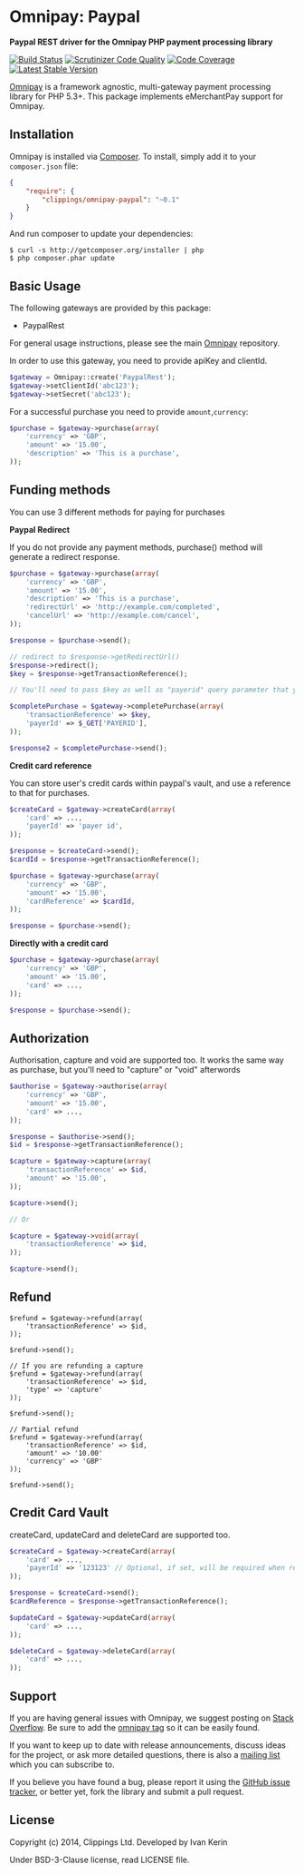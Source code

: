 Omnipay: Paypal
============

**Paypal REST driver for the Omnipay PHP payment processing library**

[![Build Status](https://travis-ci.org/clippings/omnipay-paypal.png?branch=master)](https://travis-ci.org/clippings/omnipay-paypal)
[![Scrutinizer Code Quality](https://scrutinizer-ci.com/g/clippings/omnipay-paypal/badges/quality-score.png)](https://scrutinizer-ci.com/g/clippings/omnipay-paypal/)
[![Code Coverage](https://scrutinizer-ci.com/g/clippings/omnipay-paypal/badges/coverage.png)](https://scrutinizer-ci.com/g/clippings/omnipay-paypal/)
[![Latest Stable Version](https://poser.pugx.org/clippings/omnipay-paypal/v/stable.png)](https://packagist.org/packages/clippings/omnipay-paypal)

[Omnipay](https://github.com/omnipay/omnipay) is a framework agnostic, multi-gateway payment
processing library for PHP 5.3+. This package implements eMerchantPay support for Omnipay.

## Installation

Omnipay is installed via [Composer](http://getcomposer.org/). To install, simply add it
to your `composer.json` file:

```json
{
    "require": {
        "clippings/omnipay-paypal": "~0.1"
    }
}
```

And run composer to update your dependencies:

    $ curl -s http://getcomposer.org/installer | php
    $ php composer.phar update

## Basic Usage

The following gateways are provided by this package:

* PaypalRest

For general usage instructions, please see the main [Omnipay](https://github.com/omnipay/omnipay)
repository.

In order to use this gateway, you need to provide apiKey and clientId.

```php
$gateway = Omnipay::create('PaypalRest');
$gateway->setClientId('abc123');
$gateway->setSecret('abc123');
```

For a successful purchase you need to provide  ``amount``,``currency``:

```php
$purchase = $gateway->purchase(array(
    'currency' => 'GBP',
    'amount' => '15.00',
    'description' => 'This is a purchase',
));
```

Funding methods
---------------

You can use 3 different methods for paying for purchases

__Paypal Redirect__

If you do not provide any payment methods, purchase() method will generate a redirect response.

```php
$purchase = $gateway->purchase(array(
    'currency' => 'GBP',
    'amount' => '15.00',
    'description' => 'This is a purchase',
    'redirectUrl' => 'http://example.com/completed',
    'cancelUrl' => 'http://example.com/cancel',
));

$response = $purchase->send();

// redirect to $response->getRedirectUrl()
$response->redirect();
$key = $response->getTransactionReference();

// You'll need to pass $key as well as "payerid" query parameter that you'll get from paypal redirecting back to your site

$completePurchase = $gateway->completePurchase(array(
    'transactionReference' => $key,
    'payerId' => $_GET['PAYERID'],
));

$response2 = $completePurchase->send();
```

__Credit card reference__

You can store user's credit cards within paypal's vault, and use a reference to that for purchases.

```php
$createCard = $gateway->createCard(array(
    'card' => ...,
    'payerId' => 'payer id',
));

$response = $createCard->send();
$cardId = $response->getTransactionReference();

$purchase = $gateway->purchase(array(
    'currency' => 'GBP',
    'amount' => '15.00',
    'cardReference' => $cardId,
));

$response = $purchase->send();
```

__Directly with a credit card__

```php
$purchase = $gateway->purchase(array(
    'currency' => 'GBP',
    'amount' => '15.00',
    'card' => ...,
));

$response = $purchase->send();
```

Authorization
-------------

Authorisation, capture and void are supported too. It works the same way as purchase, but you'll need to "capture" or "void" afterwords

```php
$authorise = $gateway->authorise(array(
    'currency' => 'GBP',
    'amount' => '15.00',
    'card' => ...,
));

$response = $authorise->send();
$id = $response->getTransactionReference();

$capture = $gateway->capture(array(
    'transactionReference' => $id,
    'amount' => '15.00',
));

$capture->send();

// Or

$capture = $gateway->void(array(
    'transactionReference' => $id,
));

$capture->send();

```

Refund
------

```
$refund = $gateway->refund(array(
    'transactionReference' => $id,
));

$refund->send();

// If you are refunding a capture
$refund = $gateway->refund(array(
    'transactionReference' => $id,
    'type' => 'capture'
));

$refund->send();

// Partial refund
$refund = $gateway->refund(array(
    'transactionReference' => $id,
    'amount' => '10.00'
    'currency' => 'GBP'
));

$refund->send();
```

Credit Card Vault
-----------------

createCard, updateCard and deleteCard are supported too.

```php
$createCard = $gateway->createCard(array(
    'card' => ...,
    'payerId' => '123123' // Optional, if set, will be required when referencing for a purchase later
));

$response = $createCard->send();
$cardReference = $response->getTransactionReference();

$updateCard = $gateway->updateCard(array(
    'card' => ...,
));

$deleteCard = $gateway->deleteCard(array(
    'card' => ...,
));
```

## Support

If you are having general issues with Omnipay, we suggest posting on
[Stack Overflow](http://stackoverflow.com/). Be sure to add the
[omnipay tag](http://stackoverflow.com/questions/tagged/omnipay) so it can be easily found.

If you want to keep up to date with release announcements, discuss ideas for the project,
or ask more detailed questions, there is also a [mailing list](https://groups.google.com/forum/#!forum/omnipay) which
you can subscribe to.

If you believe you have found a bug, please report it using the [GitHub issue tracker](https://github.com/clippings/omnipay-emp/issues),
or better yet, fork the library and submit a pull request.

License
-------

Copyright (c) 2014, Clippings Ltd. Developed by Ivan Kerin

Under BSD-3-Clause license, read LICENSE file.
